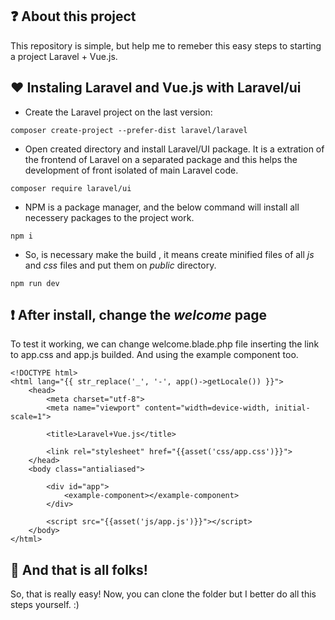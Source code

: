 ## ❓ About this project

This repository is simple, but help me to remeber this easy steps to starting a project Laravel + Vue.js.


## ❤ Instaling Laravel and Vue.js with Laravel/ui

- Create the Laravel project on the last version:
```
composer create-project --prefer-dist laravel/laravel
```
- Open created directory and install Laravel/UI package. It is a extration of the frontend of Laravel on a separated package and this helps the development of front isolated of main Laravel code. 
```
composer require laravel/ui
```
- NPM is a package manager, and the below command will install all necessery packages to the project work. 
```
npm i
```
- So, is necessary make the build , it means create minified files of all *js* and *css* files and put them on *public* directory.
```
npm run dev
```
## ❗ After install, change the *welcome* page

To test it working, we can change welcome.blade.php file inserting the link to app.css and app.js builded. And using the example component too. 
```
<!DOCTYPE html>
<html lang="{{ str_replace('_', '-', app()->getLocale()) }}">
    <head>
        <meta charset="utf-8">
        <meta name="viewport" content="width=device-width, initial-scale=1">

        <title>Laravel+Vue.js</title>

        <link rel="stylesheet" href="{{asset('css/app.css')}}">
    </head>
    <body class="antialiased">

        <div id="app">
            <example-component></example-component>
        </div>

        <script src="{{asset('js/app.js')}}"></script>
    </body>
</html>
```
## 🚀 And that is all folks!

So, that is really easy! Now, you can clone the folder but I better do all this steps yourself. :) 